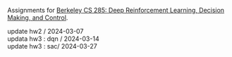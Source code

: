 Assignments for [Berkeley CS 285: Deep Reinforcement Learning, Decision Making, and Control](http://rail.eecs.berkeley.edu/deeprlcourse/).

update hw2 / 2024-03-07<br/>
updata hw3 : dqn / 2024-03-14<br/> 
update hw3 : sac/ 2024-03-27<br/>